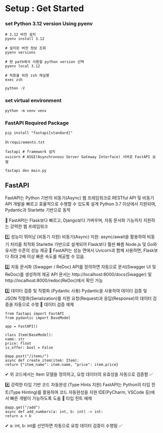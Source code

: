 # Setup : Get Started


### set Python 3.12 version Using pyenv

```shell
# 3.12 버전 설치
pyenv install 3.12

# 설치된 버전 정보 조회
pyenv versions

# 현 path에서 사용할 python version 선택
pyenv local 3.12

# 적용을 위한 zsh 재실행 
exec zsh

python -V
```

### set virtual environment
```shell
python -m venv venv
```

### FastAPI Required Package

```shell
pip install "fastapi[standard]"
```

in `requirements.txt`
```shell
fastapi # framework 설치
uvicorn # ASGI(Asynchronous Server Gateway Interface) 서버로 FastAPI 실행
```

```
fastapi dev main.py
```

## FastAPI 

FastAPI는 Python 기반의 비동기(Async) 웹 프레임워크로 
RESTful API 및 비동기 API 개발을 빠르고 효율적으로 수행할 수 있도록 설계
Python 3.7 이상에서 지원되며, Pydantic과 Starlette 기반으로 동작

🚀 FastAPI는 Flask보다 빠르고, Django보다 가벼우며, 자동 문서화 기능까지 지원하는 강력한 웹 프레임워크

1️⃣ 성능이 뛰어남 (비동기 지원)
비동기(Async) 지원: async/await을 활용하여 비동기 처리를 최적화
Starlette 기반으로 설계되어 Flask보다 훨씬 빠름
Node.js 및 Go와 유사한 수준의 성능 제공
🚀 FastAPI는 성능 면에서 Uvicorn과 함께 사용하면, Flask보다 최대 2배 이상 빠른 속도를 제공할 수 있음.

2️⃣ 자동 문서화 (Swagger / ReDoc)
API를 정의하면 자동으로 문서(Swagger UI 및 ReDoc)를 생성하여 제공
API 문서는 http://localhost:8000/docs(Swagger) 및 http://localhost:8000/redoc(ReDoc)에서 확인 가능

3️⃣ 데이터 검증 및 직렬화 (Pydantic 사용)
Pydantic을 사용하여 데이터 검증 및 JSON 직렬화(Serialization)를 지원
요청(Request)과 응답(Response)의 데이터 검증을 자동으로 수행
📌 데이터 검증 예제

```
from fastapi import FastAPI
from pydantic import BaseModel

app = FastAPI()

class Item(BaseModel):
name: str
price: float
is_offer: bool = False

@app.post("/items/")
async def create_item(item: Item):
return {"item_name": item.name, "price": item.price}
```

✔ 위 코드에서는 Item 모델을 정의하고, 요청 데이터의 유효성을 자동으로 검증함 ✅


4️⃣ 강력한 타입 기반 코드 자동완성 (Type Hints 지원)
FastAPI는 Python의 타입 힌트(Type Hinting)를 활용하여 코드 자동완성을 지원
IDE(PyCharm, VSCode 등)에서 빠른 개발이 가능하도록 도움
📌 타입 힌트 예제

```
@app.get("/add")
async def add_numbers(a: int, b: int) -> int:
return a + b
```
✔ a: int, b: int를 선언하면 자동으로 요청 데이터 검증이 수행됨 ✅


